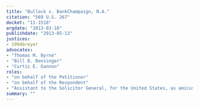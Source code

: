 ```yaml
---
title: "Bullock v. BankChampaign, N.A."
citation: "569 U.S. 267"
docket: "11-1518"
argdate: "2013-03-18"
publishdate: "2013-05-13"
justices:
- 1994breyer
advocates:
- "Thomas M. Byrne"
- "Bill D. Bensinger"
- "Curtis E. Gannon"
roles:
- "on behalf of the Petitioner"
- "on behalf of the Respondent"
- "Assistant to the Solicitor General, for the United States, as amicus curiae, supporting the Respondent"
summary: ""
---
```


